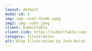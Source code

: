 ```yaml
---
layout: default
modal-id: 3
img: img--sub3-thumb.jpeg
img2: img--sub3.jpeg
client: Submittable
client-link: https://submittable.com/
category: Illustration
alt: Blog Illustration by Josh Quick
---
```

